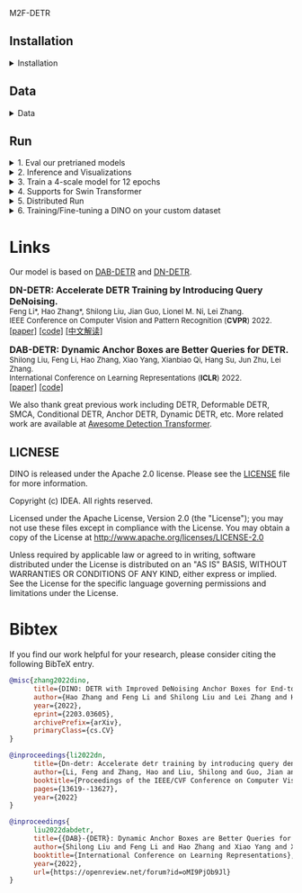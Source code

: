 M2F-DETR


## Installation

<details>
  <summary>Installation</summary>
  
  We use the environment same to DAB-DETR and DN-DETR to run DINO. If you have run DN-DETR or DAB-DETR, you can skip this step. 
  We test our models under ```python=3.7.3,pytorch=1.9.0,cuda=11.1```. Other versions might be available as well. Click the `Details` below for more details.

   1. Clone this repo
   ```sh
   git clone https://github.com/IDEA-Research/DINO.git
   cd DINO
   ```

   2. Install Pytorch and torchvision

   Follow the instruction on https://pytorch.org/get-started/locally/.
   ```sh
   # an example:
   conda install -c pytorch pytorch torchvision
   ```

   3. Install other needed packages
   ```sh
   pip install -r requirements.txt
   ```

   4. Compiling CUDA operators
   ```sh
   cd models/dino/ops
   python setup.py build install
   # unit test (should see all checking is True)
   python test.py
   cd ../../..
   ```
</details>




## Data

<details>
  <summary>Data</summary>

Please download [COCO 2017](https://cocodataset.org/) dataset and organize them as following:
```
COCODIR/
  ├── train2017/
  ├── val2017/
  └── annotations/
  	├── instances_train2017.json
  	└── instances_val2017.json
```

</details>


## Run

<details>
  <summary>1. Eval our pretrianed models</summary>

  <!-- ### Eval our pretrianed model -->
  Download our DINO model checkpoint "checkpoint0011_4scale.pth" from [this link](https://drive.google.com/drive/folders/1qD5m1NmK0kjE5hh-G17XUX751WsEG-h_?usp=sharing) and perform the command below. You can expect to get the final AP about 49.0.
  ```sh
  bash scripts/DINO_eval.sh /path/to/your/COCODIR /path/to/your/checkpoint
  ```

</details>



<details>
  <summary>2. Inference and Visualizations</summary>

For inference and visualizations, we provide a [notebook](inference_and_visualization.ipynb) as an example.

</details>



<details>
  <summary>3. Train a 4-scale model for 12 epochs</summary>

We use the DINO 4-scale model trained for 12 epochs as an example to demonstrate how to evaluate and train our model.

You can also train our model on a single process:
```sh
bash scripts/DINO_train.sh /path/to/your/COCODIR
```

</details>



<details>
  <summary>4. Supports for Swin Transformer</summary>

To train Swin-L model, you need to first download the checkpoint of Swin-L backbone from [link](https://github.com/SwinTransformer/storage/releases/download/v1.0.0/swin_large_patch4_window12_384_22k.pth) and specify the dir of the pre-trained backbone when running the scripts. Here is an example.
```
bash scripts/DINO_train_submitit_swin.sh /path/to/your/COCODIR /path/to/your/pretrained_backbone 
```

</details>


<details>
  <summary>5. Distributed Run</summary>

As the training is time consuming, we suggest to train the model on multi-device.

If you plan to train the models **on a cluster with Slurm**, here is an example command for training:
```sh
# for DINO-4scale: 49.0
bash scripts/DINO_train_submitit.sh /path/to/your/COCODIR

# for DINO-5scale: 49.4
bash scripts/DINO_train_submitit_5scale.sh /path/to/your/COCODIR
```
Notes:
The results are sensitive to the batch size. We use 16(2 images each GPU x 8 GPUs for DINO-4scale and 1 images each GPU x 16 GPUs for DINO-5scale) by default.

Or run with **multi-processes on a single node**:
```sh
# for DINO-4scale: 49.0
bash scripts/DINO_train_dist.sh /path/to/your/COCODIR
```

</details>

</details>


<details>
  <summary>6. Training/Fine-tuning a DINO on your custom dataset</summary>

To train a DINO on a custom dataset **from scratch**, you need to tune two parameters in a config file:
- Tuning the `num_classes` to the number of classes to detect in your dataset.
- Tuning the parameter `dn_labebook_size` to ensure that `dn_labebook_size >= num_classes + 1`

To **leverage our pre-trained models** for model fine-tuning, we suggest add two more commands in a bash:
- `--pretrain_model_path /path/to/a/pretrianed/model`. specify a pre-trained model.
- `--finetune_ignore label_enc.weight class_embed`. ignore some inconsistent parameters.


</details>




# Links
Our model is based on [DAB-DETR](https://arxiv.org/abs/2201.12329) and [DN-DETR](https://arxiv.org/abs/2203.01305).
<p>
<font size=3><b>DN-DETR: Accelerate DETR Training by Introducing Query DeNoising.</b></font>
<br>
<font size=2>Feng Li*, Hao Zhang*, Shilong Liu, Jian Guo, Lionel M. Ni, Lei Zhang.</font>
<br>
<font size=2>IEEE Conference on Computer Vision and Pattern Recognition (<b>CVPR</b>) 2022.</font>
<br>
<a href='https://arxiv.org/abs/2203.01305'>[paper]</a> <a href='https://github.com/FengLi-ust/DN-DETR'>[code]</a> <a href='https://www.zhihu.com/question/517340666/answer/2381304399'>[中文解读]</a>
</p>

<p>
<font size=3><b>DAB-DETR: Dynamic Anchor Boxes are Better Queries for DETR.</b></font>
<br>
<font size=2>Shilong Liu, Feng Li, Hao Zhang, Xiao Yang, Xianbiao Qi, Hang Su, Jun Zhu, Lei Zhang.</font>
<br>
<font size=2>International Conference on Learning Representations (<b>ICLR</b>) 2022.</font>
<br>
<a href='https://arxiv.org/abs/2201.12329'>[paper]</a> <a href='https://github.com/SlongLiu/DAB-DETR'>[code]</a>    
</p>

We also thank great previous work including DETR, Deformable DETR, SMCA, Conditional DETR, Anchor DETR, Dynamic DETR, etc. More related work are available at [Awesome Detection Transformer](https://github.com/IDEACVR/awesome-detection-transformer).

## LICNESE
DINO is released under the Apache 2.0 license. Please see the [LICENSE](LICNESE) file for more information.

Copyright (c) IDEA. All rights reserved.

Licensed under the Apache License, Version 2.0 (the "License"); you may not use these files except in compliance with the License. You may obtain a copy of the License at http://www.apache.org/licenses/LICENSE-2.0

Unless required by applicable law or agreed to in writing, software distributed under the License is distributed on an "AS IS" BASIS, WITHOUT WARRANTIES OR CONDITIONS OF ANY KIND, either express or implied. See the License for the specific language governing permissions and limitations under the License.

# Bibtex
If you find our work helpful for your research, please consider citing the following BibTeX entry.   
```bibtex
@misc{zhang2022dino,
      title={DINO: DETR with Improved DeNoising Anchor Boxes for End-to-End Object Detection}, 
      author={Hao Zhang and Feng Li and Shilong Liu and Lei Zhang and Hang Su and Jun Zhu and Lionel M. Ni and Heung-Yeung Shum},
      year={2022},
      eprint={2203.03605},
      archivePrefix={arXiv},
      primaryClass={cs.CV}
}

@inproceedings{li2022dn,
      title={Dn-detr: Accelerate detr training by introducing query denoising},
      author={Li, Feng and Zhang, Hao and Liu, Shilong and Guo, Jian and Ni, Lionel M and Zhang, Lei},
      booktitle={Proceedings of the IEEE/CVF Conference on Computer Vision and Pattern Recognition},
      pages={13619--13627},
      year={2022}
}

@inproceedings{
      liu2022dabdetr,
      title={{DAB}-{DETR}: Dynamic Anchor Boxes are Better Queries for {DETR}},
      author={Shilong Liu and Feng Li and Hao Zhang and Xiao Yang and Xianbiao Qi and Hang Su and Jun Zhu and Lei Zhang},
      booktitle={International Conference on Learning Representations},
      year={2022},
      url={https://openreview.net/forum?id=oMI9PjOb9Jl}
}
```
